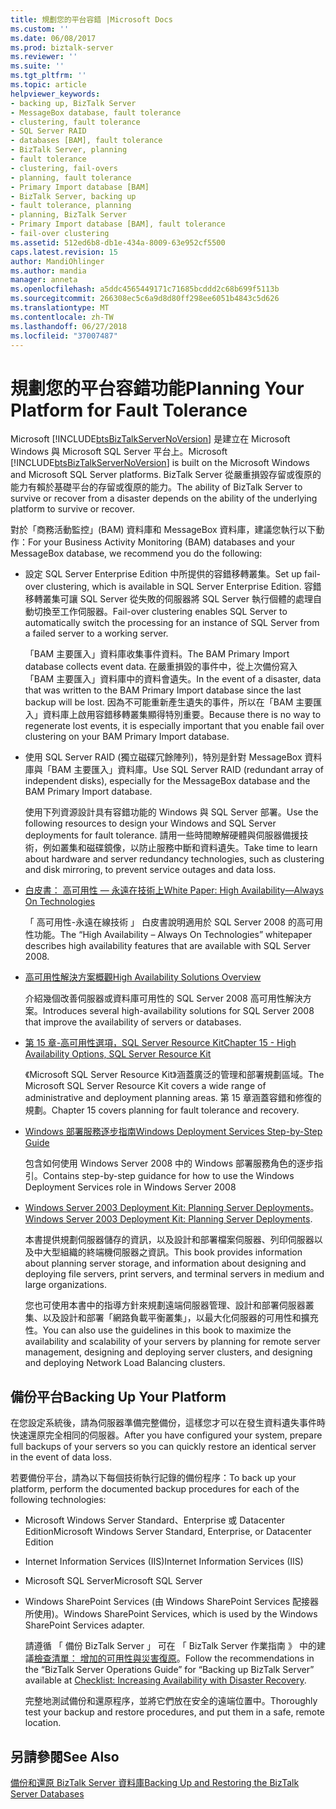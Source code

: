 ```yaml
---
title: 規劃您的平台容錯 |Microsoft Docs
ms.custom: ''
ms.date: 06/08/2017
ms.prod: biztalk-server
ms.reviewer: ''
ms.suite: ''
ms.tgt_pltfrm: ''
ms.topic: article
helpviewer_keywords:
- backing up, BizTalk Server
- MessageBox database, fault tolerance
- clustering, fault tolerance
- SQL Server RAID
- databases [BAM], fault tolerance
- BizTalk Server, planning
- fault tolerance
- clustering, fail-overs
- planning, fault tolerance
- Primary Import database [BAM]
- BizTalk Server, backing up
- fault tolerance, planning
- planning, BizTalk Server
- Primary Import database [BAM], fault tolerance
- fail-over clustering
ms.assetid: 512ed6b8-db1e-434a-8009-63e952cf5500
caps.latest.revision: 15
author: MandiOhlinger
ms.author: mandia
manager: anneta
ms.openlocfilehash: a5ddc4565449171c71685bcddd2c68b699f5113b
ms.sourcegitcommit: 266308ec5c6a9d8d80ff298ee6051b4843c5d626
ms.translationtype: MT
ms.contentlocale: zh-TW
ms.lasthandoff: 06/27/2018
ms.locfileid: "37007487"
---
```

# <a name="planning-your-platform-for-fault-tolerance"></a><span data-ttu-id="5b74b-102">規劃您的平台容錯功能</span><span class="sxs-lookup"><span data-stu-id="5b74b-102">Planning Your Platform for Fault Tolerance</span></span>
<span data-ttu-id="5b74b-103">Microsoft [!INCLUDE[btsBizTalkServerNoVersion](../includes/btsbiztalkservernoversion-md.md)] 是建立在 Microsoft Windows 與 Microsoft SQL Server 平台上。</span><span class="sxs-lookup"><span data-stu-id="5b74b-103">Microsoft [!INCLUDE[btsBizTalkServerNoVersion](../includes/btsbiztalkservernoversion-md.md)] is built on the Microsoft Windows and Microsoft SQL Server platforms.</span></span> <span data-ttu-id="5b74b-104">BizTalk Server 從嚴重損毀存留或復原的能力有賴於基礎平台的存留或復原的能力。</span><span class="sxs-lookup"><span data-stu-id="5b74b-104">The ability of BizTalk Server to survive or recover from a disaster depends on the ability of the underlying platform to survive or recover.</span></span>  
  
 <span data-ttu-id="5b74b-105">對於「商務活動監控」(BAM) 資料庫和 MessageBox 資料庫，建議您執行以下動作：</span><span class="sxs-lookup"><span data-stu-id="5b74b-105">For your Business Activity Monitoring (BAM) databases and your MessageBox database, we recommend you do the following:</span></span>  
  
- <span data-ttu-id="5b74b-106">設定 SQL Server Enterprise Edition 中所提供的容錯移轉叢集。</span><span class="sxs-lookup"><span data-stu-id="5b74b-106">Set up fail-over clustering, which is available in SQL Server Enterprise Edition.</span></span> <span data-ttu-id="5b74b-107">容錯移轉叢集可讓 SQL Server 從失敗的伺服器將 SQL Server 執行個體的處理自動切換至工作伺服器。</span><span class="sxs-lookup"><span data-stu-id="5b74b-107">Fail-over clustering enables SQL Server to automatically switch the processing for an instance of SQL Server from a failed server to a working server.</span></span>  
  
   <span data-ttu-id="5b74b-108">「BAM 主要匯入」資料庫收集事件資料。</span><span class="sxs-lookup"><span data-stu-id="5b74b-108">The BAM Primary Import database collects event data.</span></span> <span data-ttu-id="5b74b-109">在嚴重損毀的事件中，從上次備份寫入「BAM 主要匯入」資料庫中的資料會遺失。</span><span class="sxs-lookup"><span data-stu-id="5b74b-109">In the event of a disaster, data that was written to the BAM Primary Import database since the last backup will be lost.</span></span> <span data-ttu-id="5b74b-110">因為不可能重新產生遺失的事件，所以在「BAM 主要匯入」資料庫上啟用容錯移轉叢集顯得特別重要。</span><span class="sxs-lookup"><span data-stu-id="5b74b-110">Because there is no way to regenerate lost events, it is especially important that you enable fail over clustering on your BAM Primary Import database.</span></span>  
  
- <span data-ttu-id="5b74b-111">使用 SQL Server RAID (獨立磁碟冗餘陣列)，特別是針對 MessageBox 資料庫與「BAM 主要匯入」資料庫。</span><span class="sxs-lookup"><span data-stu-id="5b74b-111">Use SQL Server RAID (redundant array of independent disks), especially for the MessageBox database and the BAM Primary Import database.</span></span>  
  
  <span data-ttu-id="5b74b-112">使用下列資源設計具有容錯功能的 Windows 與 SQL Server 部署。</span><span class="sxs-lookup"><span data-stu-id="5b74b-112">Use the following resources to design your Windows and SQL Server deployments for fault tolerance.</span></span> <span data-ttu-id="5b74b-113">請用一些時間瞭解硬體與伺服器備援技術，例如叢集和磁碟鏡像，以防止服務中斷和資料遺失。</span><span class="sxs-lookup"><span data-stu-id="5b74b-113">Take time to learn about hardware and server redundancy technologies, such as clustering and disk mirroring, to prevent service outages and data loss.</span></span>  
  
- [<span data-ttu-id="5b74b-114">白皮書： 高可用性 — 永遠在技術上</span><span class="sxs-lookup"><span data-stu-id="5b74b-114">White Paper: High Availability—Always On Technologies</span></span>](http://go.microsoft.com/fwlink/?LinkId=130376)  
  
   <span data-ttu-id="5b74b-115">「 高可用性-永遠在線技術 」 白皮書說明適用於 SQL Server 2008 的高可用性功能。</span><span class="sxs-lookup"><span data-stu-id="5b74b-115">The “High Availability – Always On Technologies” whitepaper describes high availability features that are available with SQL Server 2008.</span></span>  
  
- [<span data-ttu-id="5b74b-116">高可用性解決方案概觀</span><span class="sxs-lookup"><span data-stu-id="5b74b-116">High Availability Solutions Overview</span></span>](http://go.microsoft.com/fwlink/?LinkId=130377)  
  
   <span data-ttu-id="5b74b-117">介紹幾個改善伺服器或資料庫可用性的 SQL Server 2008 高可用性解決方案。</span><span class="sxs-lookup"><span data-stu-id="5b74b-117">Introduces several high-availability solutions for SQL Server 2008 that improve the availability of servers or databases.</span></span>  
  
- [<span data-ttu-id="5b74b-118">第 15 章-高可用性選項，SQL Server Resource Kit</span><span class="sxs-lookup"><span data-stu-id="5b74b-118">Chapter 15 - High Availability Options, SQL Server Resource Kit</span></span>](http://go.microsoft.com/fwlink/?LinkId=24431)  
  
   <span data-ttu-id="5b74b-119">《Microsoft SQL Server Resource Kit》涵蓋廣泛的管理和部署規劃區域。</span><span class="sxs-lookup"><span data-stu-id="5b74b-119">The Microsoft SQL Server Resource Kit covers a wide range of administrative and deployment planning areas.</span></span> <span data-ttu-id="5b74b-120">第 15 章涵蓋容錯和修復的規劃。</span><span class="sxs-lookup"><span data-stu-id="5b74b-120">Chapter 15 covers planning for fault tolerance and recovery.</span></span>  
  
- [<span data-ttu-id="5b74b-121">Windows 部署服務逐步指南</span><span class="sxs-lookup"><span data-stu-id="5b74b-121">Windows Deployment Services Step-by-Step Guide</span></span>](http://go.microsoft.com/fwlink/?LinkId=130379)  
  
   <span data-ttu-id="5b74b-122">包含如何使用 Windows Server 2008 中的 Windows 部署服務角色的逐步指引。</span><span class="sxs-lookup"><span data-stu-id="5b74b-122">Contains step-by-step guidance for how to use the Windows Deployment Services role in Windows Server 2008</span></span>  
  
- <span data-ttu-id="5b74b-123">[Windows Server 2003 Deployment Kit: Planning Server Deployments](http://go.microsoft.com/fwlink/?LinkId=24433)。</span><span class="sxs-lookup"><span data-stu-id="5b74b-123">[Windows Server 2003 Deployment Kit: Planning Server Deployments](http://go.microsoft.com/fwlink/?LinkId=24433).</span></span>  
  
   <span data-ttu-id="5b74b-124">本書提供規劃伺服器儲存的資訊，以及設計和部署檔案伺服器、列印伺服器以及中大型組織的終端機伺服器之資訊。</span><span class="sxs-lookup"><span data-stu-id="5b74b-124">This book provides information about planning server storage, and information about designing and deploying file servers, print servers, and terminal servers in medium and large organizations.</span></span>  
  
   <span data-ttu-id="5b74b-125">您也可使用本書中的指導方針來規劃遠端伺服器管理、設計和部署伺服器叢集、以及設計和部署「網路負載平衡叢集」，以最大化伺服器的可用性和擴充性。</span><span class="sxs-lookup"><span data-stu-id="5b74b-125">You can also use the guidelines in this book to maximize the availability and scalability of your servers by planning for remote server management, designing and deploying server clusters, and designing and deploying Network Load Balancing clusters.</span></span>  
  
## <a name="backing-up-your-platform"></a><span data-ttu-id="5b74b-126">備份平台</span><span class="sxs-lookup"><span data-stu-id="5b74b-126">Backing Up Your Platform</span></span>  
 <span data-ttu-id="5b74b-127">在您設定系統後，請為伺服器準備完整備份，這樣您才可以在發生資料遺失事件時快速還原完全相同的伺服器。</span><span class="sxs-lookup"><span data-stu-id="5b74b-127">After you have configured your system, prepare full backups of your servers so you can quickly restore an identical server in the event of data loss.</span></span>  
  
 <span data-ttu-id="5b74b-128">若要備份平台，請為以下每個技術執行記錄的備份程序：</span><span class="sxs-lookup"><span data-stu-id="5b74b-128">To back up your platform, perform the documented backup procedures for each of the following technologies:</span></span>  
  
- <span data-ttu-id="5b74b-129">Microsoft Windows Server Standard、Enterprise 或 Datacenter Edition</span><span class="sxs-lookup"><span data-stu-id="5b74b-129">Microsoft Windows Server Standard, Enterprise, or Datacenter Edition</span></span>  
  
- <span data-ttu-id="5b74b-130">Internet Information Services (IIS)</span><span class="sxs-lookup"><span data-stu-id="5b74b-130">Internet Information Services (IIS)</span></span>  
  
- <span data-ttu-id="5b74b-131">Microsoft SQL Server</span><span class="sxs-lookup"><span data-stu-id="5b74b-131">Microsoft SQL Server</span></span>  
  
- <span data-ttu-id="5b74b-132">Windows SharePoint Services (由 Windows SharePoint Services 配接器所使用)。</span><span class="sxs-lookup"><span data-stu-id="5b74b-132">Windows SharePoint Services, which is used by the Windows SharePoint Services adapter.</span></span>  
  
  <span data-ttu-id="5b74b-133">請遵循 「 備份 BizTalk Server 」 可在 「 BizTalk Server 作業指南 》 中的建議[檢查清單： 增加的可用性與災害復原](http://go.microsoft.com/fwlink/?LinkId=130498)。</span><span class="sxs-lookup"><span data-stu-id="5b74b-133">Follow the recommendations in the “BizTalk Server Operations Guide” for “Backing up BizTalk Server” available at [Checklist: Increasing Availability with Disaster Recovery](http://go.microsoft.com/fwlink/?LinkId=130498).</span></span>  
  
  <span data-ttu-id="5b74b-134">完整地測試備份和還原程序，並將它們放在安全的遠端位置中。</span><span class="sxs-lookup"><span data-stu-id="5b74b-134">Thoroughly test your backup and restore procedures, and put them in a safe, remote location.</span></span>  
  
## <a name="see-also"></a><span data-ttu-id="5b74b-135">另請參閱</span><span class="sxs-lookup"><span data-stu-id="5b74b-135">See Also</span></span>  
 [<span data-ttu-id="5b74b-136">備份和還原 BizTalk Server 資料庫</span><span class="sxs-lookup"><span data-stu-id="5b74b-136">Backing Up and Restoring the BizTalk Server Databases</span></span>](../core/backing-up-and-restoring-the-biztalk-server-databases.md)